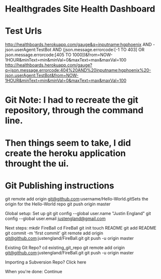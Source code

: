# Healthgrades Site Health Dashboard

# Test Urls
http://healthboards.herokuapp.com/gauge&q=inputname:hgphoenix AND -json.userAgent:TestBot AND (json.message.errorcode:[-1 TO 403] OR json.message.errorcode:[405 TO 1000])&from=NOW-1HOUR&minText=min&minVal=0&maxText=max&maxVal=100
http://healthboards.herokuapp.com/gauge?q=json.message.errorcode:404%20AND%20inputname:hgphoenix%20-json.userAgent:TestBot&from=NOW-1HOUR&minText=min&minVal=0&maxText=max&maxVal=100

# Git Note: I had to recreate the git repository, through the command line.
# Then things seem to take, I did create the heroku application throught the ui.

# Git Publishing instructions
git remote add origin git@github.com:username/Hello-World.gitSets the origin for the Hello-World repo
git push origin master

Global setup:
 Set up git
  git config --global user.name "Justin England"
  git config --global user.email justengland@gmail.com
      
Next steps:
  mkdir FireBall
  cd FireBall
  git init
  touch README
  git add README
  git commit -m 'first commit'
  git remote add origin git@github.com:justengland/FireBall.git
  git push -u origin master
      
Existing Git Repo?
  cd existing_git_repo
  git remote add origin git@github.com:justengland/FireBall.git
  git push -u origin master
      
Importing a Subversion Repo?
  Click here
      
When you're done:
  Continue